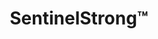 ---
title: SentinelStrong&trade;
subheading: Structural Assessments & Full Roof Replacements
background_image: /img/sentinel-shield-background.jpg
intro:
  heading: Time for an upgrade?
  text: >-
    At SENTINEL, we know the right roof is the roof that’s done right. So, you’re ready to replace, we’ll provide a full structural assessment, repair as needed, and  replace with the solution best for your property to last a lifetime. Plus, get an industry leading 20-year warranty on materials and labor so you never have to think about your roof again.
  ctas:
    - text: Schedule Assessment »
      url: /contact/
  icon: arrows-rotate-reverse
  icon_color: s-blue
dual_panels:
  - heading: What if your roof could last for a lifetime?
    image: https://placehold.co/1200x800
    image_alt:
    color: s-blue
    items:
      - Membrane (”Flat/rubber roofs”) » EPDM, TPO, PVC
      - Metal  (”Tin roofs”) » Grocery, Shopping Centers, Malls
      - Shingle » Apartments, Offices 
  - heading: You’re Completely Covered&trade;
    image: https://placehold.co/1200x800
    image_alt:
    color: s-blue
    items:
      - Smart systems and solutions for every budget
      - Certified installer of 15+ commercial roofing brands
      - Plan your comprehensive Roof Management System (RMS)
management_featurettes:
  heading: SENTINEL Roof Management System (RMS)
  items:
    - heading: SentinelSmart&trade;
      subheading: Save Up to $50,000 on Your Next Roof*
      icon: money-bill
      color: s-green
      copy: >-
        On a tight budget? For as little as $599 a year, get 100% of membership, repairs, and labor credited toward a future spray or full roof replacement up to $50,000.*
      cta_text: Plans Starting at $599/year »
      url: /management/sentinel-smart/
    - heading: SentinelShield&trade;
      subheading: 20-Year Materials and Labor Warranty for $0*
      icon: shield-check
      color: dark
      copy: >-
        Rest easy with our industry-leading 20-year warranty, covering 100% of labor and materials, saving tens of thousands so you’re protected from the unexpected.*
      cta_text: $0 for SentinelSmart Members »
      url: /management/sentinel-shield/
fine_print: true
cta:
  heading: Protecting What’s Underneath
  text: >-
    With over 25 years of guaranteed contracting experience under our belt, we understand not just what’s overhead but also what’s underneath. Stop problems before they become expensive&mdash;or dangerous. Our roofing experts fix underlying issues others ignore.
  ctas:
    - text: Schedule Assessment
      url: /contact/
---